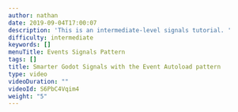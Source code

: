 ```yaml
---
author: nathan
date: 2019-09-04T17:00:07
description: 'This is an intermediate-level signals tutorial. '
difficulty: intermediate
keywords: []
menuTitle: Events Signals Pattern
tags: []
title: Smarter Godot Signals with the Event Autoload pattern
type: video
videoDuration: ""
videoId: S6PbC4Vqim4
weight: "5"
---
```

